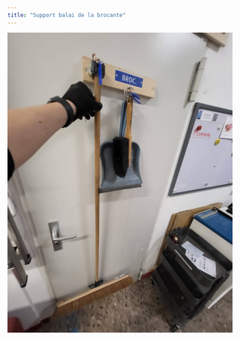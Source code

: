 ```yaml
---
title: "Support balai de la brocante"
---
```


![I_PointRecyclage-21](notes/images/i_rangements/i_supportsBalais/I_SupportBalaiBrocante.jpg)